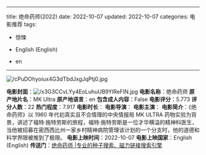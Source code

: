 
---
title: 绝命药师(2022)
date: 2022-10-07
updated: 2022-10-07
categories: 电影推荐
tags:

- 惊悚

- English (English)
- en
---

<img src="https://image.tmdb.org/t/p/original/cPuDOhyoiux4G3dTbdJxgJqPtj0.jpg" alt="/cPuDOhyoiux4G3dTbdJxgJqPtj0.jpg" title="/cPuDOhyoiux4G3dTbdJxgJqPtj0.jpg">

**电影封面**：<img src="https://image.tmdb.org/t/p/w200/x3G3CCvLYy4EoLuhuUB9YlReFIN.jpg" alt="/x3G3CCvLYy4EoLuhuUB9YlReFIN.jpg" title="/x3G3CCvLYy4EoLuhuUB9YlReFIN.jpg">
**电影名称**：绝命药师
**原产地片名**：MK Ultra
**原产地语言**：en
**包含成人内容**：False
**电影评分**：5.773
**评分人数**：22
**热门程度**：7.917
**电影时长**：
**电影导演**：
**电影主演**：
**电影简介**：《绝命药师》以 1960 年代初真实且不合情理的中央情报局 MK ULTRA 药物实验为背景，讲述了福特·施特劳斯的旅程，福特·施特劳斯是一位才华横溢的精神科医生，当他被招募在密西西比州一家乡村精神病院管理该计划的一个分支时，他的道德和科学界限被推到了极限。
**电影上映时间**：2022-10-07
**电影上映国家**：English (English)
**传送门**：[绝命药师 |专业的种子搜索、磁力链接搜索引擎](https://movie.amd794.com:2083/?search=MK%20Ultra&ordering=&mode=match_phrase&page_size=10&page=1)

